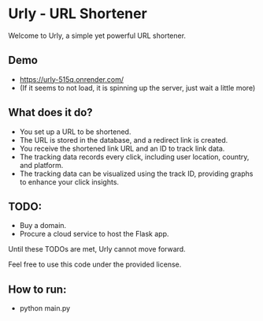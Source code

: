 # Urly - URL Shortener

Welcome to Urly, a simple yet powerful URL shortener.

## Demo
 - https://urly-515q.onrender.com/
 - (If it seems to not load, it is spinning up the server, just wait a little more)

## What does it do?

- You set up a URL to be shortened.
- The URL is stored in the database, and a redirect link is created.
- You receive the shortened link URL and an ID to track link data.
- The tracking data records every click, including user location, country, and platform.
- The tracking data can be visualized using the track ID, providing graphs to enhance your click insights.

## TODO:

- Buy a domain.
- Procure a cloud service to host the Flask app.

Until these TODOs are met, Urly cannot move forward.

Feel free to use this code under the provided license.

## How to run:
 - python main.py
